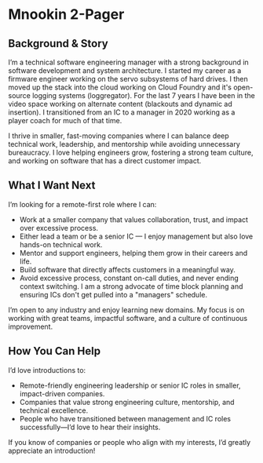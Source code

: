# Mnookin 2-Pager

## Background & Story

I’m a technical software engineering manager with a strong background in software
development and system architecture. I started my career as a firmware engineer
working on the servo subsystems of hard drives. I then moved up the stack into
the cloud working on Cloud Foundry and it's open-source logging systems (loggregator).
For the last 7 years I have been in the video space working on alternate content
(blackouts and dynamic ad insertion). 
I transitioned from an IC to a manager in 2020 working as a player coach for much of that 
time.

I thrive in smaller, fast-moving companies where I can balance deep technical work,
leadership, and mentorship while avoiding unnecessary bureaucracy. I love helping
engineers grow, fostering a strong team culture, and working on software that has
a direct customer impact.

## What I Want Next
I’m looking for a remote-first role where I can:

- Work at a smaller company that values collaboration, trust, and impact over excessive process.
- Either lead a team or be a senior IC — I enjoy management but also love hands-on technical work.
- Mentor and support engineers, helping them grow in their careers and life.
- Build software that directly affects customers in a meaningful way.
- Avoid excessive process, constant on-call duties, and never ending context switching. 
  I am a strong advocate of time block planning and ensuring ICs don't get pulled into a "managers"
schedule.

I’m open to any industry and enjoy learning new domains. My focus is on working
with great teams, impactful software, and a culture of continuous improvement.

## How You Can Help
I’d love introductions to:

- Remote-friendly engineering leadership or senior IC roles in smaller, impact-driven companies.
- Companies that value strong engineering culture, mentorship, and technical excellence.
- People who have transitioned between management and IC roles successfully—I’d love to hear their insights.

If you know of companies or people who align with my interests, I’d greatly appreciate an introduction!
